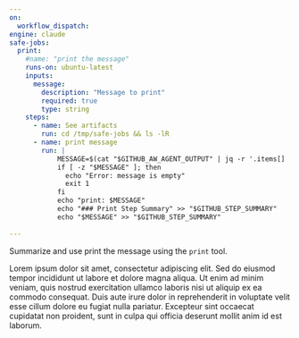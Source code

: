 ```yaml
---
on: 
  workflow_dispatch:
engine: claude
safe-jobs:
  print:
    #name: "print the message"
    runs-on: ubuntu-latest
    inputs:
      message:
        description: "Message to print"
        required: true
        type: string
    steps:
      - name: See artifacts
        run: cd /tmp/safe-jobs && ls -lR
      - name: print message
        run: |
            MESSAGE=$(cat "$GITHUB_AW_AGENT_OUTPUT" | jq -r '.items[] | select(.type == "print") | .message')
            if [ -z "$MESSAGE" ]; then
              echo "Error: message is empty"
              exit 1
            fi
            echo "print: $MESSAGE"
            echo "### Print Step Summary" >> "$GITHUB_STEP_SUMMARY"
            echo "$MESSAGE" >> "$GITHUB_STEP_SUMMARY"    
            
---
```

Summarize and use print the message using the `print` tool.

Lorem ipsum dolor sit amet, consectetur adipiscing elit. Sed do eiusmod tempor incididunt ut labore et dolore magna aliqua. Ut enim ad minim veniam, quis nostrud exercitation ullamco laboris nisi ut aliquip ex ea commodo consequat. Duis aute irure dolor in reprehenderit in voluptate velit esse cillum dolore eu fugiat nulla pariatur. Excepteur sint occaecat cupidatat non proident, sunt in culpa qui officia deserunt mollit anim id est laborum.